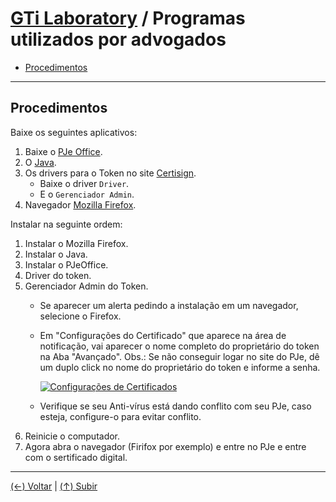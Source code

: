 # [GTi Laboratory](https://github.com/systemboys/GTi_Laboratory#laborat%C3%B3rio-gti "Laboratório GTi") / Programas utilizados por advogados

- [Procedimentos](#procedimentos "Procedimentos")

---

## Procedimentos

Baixe os seguintes aplicativos:

1. Baixe o [PJe Office](https://www.pje.jus.br/wiki/index.php/PJeOffice "PJe Office").
2. O [Java](https://www.java.com/pt-BR/download/ie_manual.jsp?locale=pt_BR "Java").
3. Os drivers para o Token no site [Certisign](https://www.certisign.com.br/duvidas-suporte/downloads/tokens "Certisign").
	- Baixe o driver `Driver`.
	- E o `Gerenciador Admin`.
4. Navegador [Mozilla Firefox](https://www.mozilla.org/pt-BR/firefox/new/ "Mozilla Firefox").

Instalar na seguinte ordem:

1. Instalar o Mozilla Firefox.
2. Instalar o Java.
3. Instalar o PJeOffice.
4. Driver do token.
5. Gerenciador Admin do Token.
	- Se aparecer um alerta pedindo a instalação em um navegador, selecione o Firefox.
	- Em "Configurações do Certificado" que aparece na área de notificação, vai aparecer o nome completo do proprietário do token na Aba "Avançado". Obs.: Se não conseguir logar no site do PJe, dê um duplo click no nome do proprietário do token e informe a senha.

		[![Configurações de Certificados](https://github.com/systemboys/GTi_Laboratory/raw/main/Microsoft%20Windows/Macetes/Advogados/images/Configura%C3%A7%C3%B5es%20de%20Certificados.png "Configurações de Certificados")](https://github.com/systemboys/GTi_Laboratory/raw/main/Microsoft%20Windows/Macetes/Advogados/images/Configura%C3%A7%C3%B5es%20de%20Certificados.png "Configurações de Certificados")

	- Verifique se seu Anti-vírus está dando conflito com seu PJe, caso esteja, configure-o para evitar conflito.
6. Reinicie o computador.
7. Agora abra o navegador (Firifox por exemplo) e entre no PJe e entre com o sertificado digital.

---

[(&larr;) Voltar](https://github.com/systemboys/GTi_Laboratory#laborat%C3%B3rio-gti "Voltar ao Sumário") | 
[(&uarr;) Subir](#react-codes--programas-utilizados-por-advogados "Subir para o topo")

